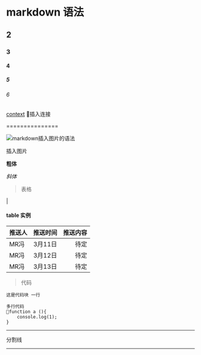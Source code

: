 # markdown 语法 

## 2

### 3

#### 4

##### 5

###### 6

[context](https://reactjs.org/docs/context.html) 插入连接

===============

![markdown插入图片的语法](https://mmbiz.qpic.cn/mmbiz_jpg/7jYkol4OxjSmZKicMoxXkTAvRNJxvCx1Srpqv0aicTJn5g3WkOx3M12hKnw4y05bmbKutF7DVicsH7l6PaP5PRPUA/640?wx_fmt=jpeg&tp=webp&wxfrom=5&wx_lazy=1)

插入图片

**粗体** 

*斜体*

> 表格

|

#### table 实例
| 推送人 | 推送时间 | 推送内容 |
| ----- | :----: | -----: |
| MR冯 | 3月11日 | 待定 |
| MR冯 | 3月12日 | 待定 |
| MR冯 | 3月13日 | 待定 |


> 代码

`这是代码块 一行`

```
多行代码
function a (){
    console.log(1);
}
``` 


***
分割线
***